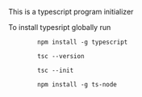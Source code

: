 This is a typescript program initializer

To install typesript globally run 

            npm install -g typescript

            tsc --version

            tsc --init

            npm install -g ts-node
